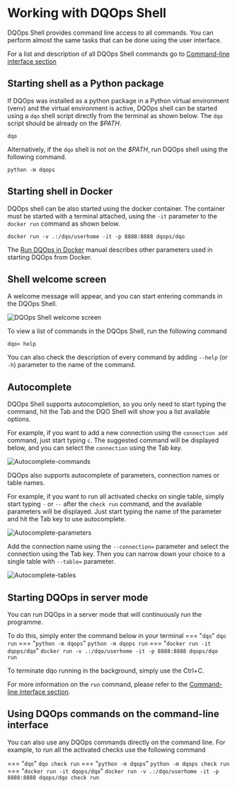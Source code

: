 # Working with DQOps Shell

DQOps Shell provides command line access to all commands. You can perform almost the same tasks that can be done
using the user interface. 

For a list and description of all DQOps Shell commands go to [Command-line interface section](../../command-line-interface/index.md)

## Starting shell as a Python package
If DQOps was installed as a python package in a Python virtual environment (venv) and the virtual environment is active,
DQOps shell can be started using a `dqo` shell script directly from the terminal as shown below.
The `dqo` script should be already on the *$PATH*. 

```
dqo
```

Alternatively, if the `dqo` shell is not on the *$PATH*, run DQOps shell using the following command. 

```
python -m dqops
```


## Starting shell in Docker
DQOps shell can be also started using the docker container. The container must be started with a terminal attached,
using the `-it` parameter to the `docker run` command as shown below.

```
docker run -v .:/dqo/userhome -it -p 8888:8888 dqops/dqo
```

The [Run DQOps in Docker](../installation/run-dqo-as-docker-container.md) manual describes other parameters
used in starting DQOps from Docker.


## Shell welcome screen
A welcome message will appear, and you can start entering commands in the DQOps Shell.

![DQOps Shell welcome screen](https://dqops.com/docs/images/working-with-dqo/working-with-dqo-shell/dqops-shell-welcome-screen.png)


To view a list of commands in the DQOps Shell, run the following command

```
dqo> help
```

You can also check the description of every command by adding `--help` (or `-h`) parameter to the name of the command.

## Autocomplete

DQOps Shell supports autocompletion, so you only need to start typing the command, hit the Tab and the DQO Shell will show you
a list available options.

For example, if you want to add a new connection using the `connection add` command, just start typing `c`.
The suggested command will be displayed below, and you can select the `connection` using the Tab key.

![Autocomplete-commands](https://dqops.com/docs/images/working-with-dqo/working-with-dqo-shell/autocomplete-commands.png)

DQOps also supports autocomplete of parameters, connection names or table names.

For example, if you want to run all activated checks on single table, simply start typing `-` or `--` after the `check run` command,
and the available parameters will be displayed. Just start typing the name of the parameter and hit the Tab key to use autocomplete.

![Autocomplete-parameters](https://dqops.com/docs/images/working-with-dqo/working-with-dqo-shell/autocomplete-parameters.png)

Add the connection name using the `--connection=` parameter and select the connection using the Tab key. Then you can narrow
down your choice to a single table with `--table=` parameter. 

![Autocomplete-tables](https://dqops.com/docs/images/working-with-dqo/working-with-dqo-shell/autocomplete-tables.png)


## Starting DQOps in server mode

You can run DQOps in a server mode that will continuously run the programme.

To do this, simply enter the command below in your terminal
=== "`dqo`"
    ```
    dqo run
    ```
=== "`python -m dqops`"
    ```
    python -m dqops run
    ```
=== "`docker run -it dqops/dqo`"
    ```
    docker run -v .:/dqo/userhome -it -p 8888:8888 dqops/dqo run
    ```

To terminate dqo running in the background, simply use the Ctrl+C.

For more information on the `run` command, please refer to the [Command-line interface section](../../command-line-interface/run.md).


## Using DQOps commands on the command-line interface

You can also use any DQOps commands directly on the command line. For example, 
to run all the activated checks use the following command

=== "`dqo`"
    ```
    dqo check run
    ```
=== "`python -m dqops`"
    ```
    python -m dqops check run
    ```
=== "`docker run -it dqops/dqo`"
    ```
    docker run -v .:/dqo/userhome -it -p 8888:8888 dqops/dqo check run
    ```

